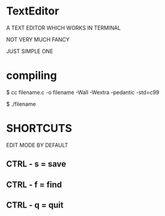 # TextEditor


A TEXT EDITOR WHICH WORKS IN TERMINAL

NOT VERY MUCH FANCY

JUST SIMPLE ONE

# compiling

$ cc  filename.c -o filename -Wall -Wextra -pedantic -std=c99 

$ ./filename


# SHORTCUTS

EDIT MODE BY DEFAULT

## CTRL - s = save
## CTRL - f = find 
## CTRL - q = quit
